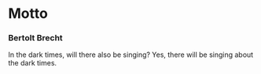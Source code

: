 # Motto

### Bertolt Brecht

In the dark times,
will there also be singing?
Yes, there will be singing
about the dark times.


